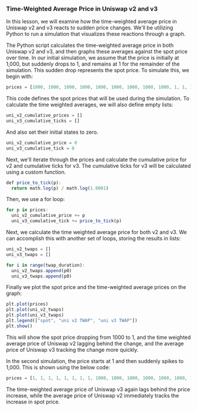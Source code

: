 ### Time-Weighted Average Price in Uniswap v2 and v3

In this lesson, we will examine how the time-weighted average price in Uniswap v2 and v3 reacts to sudden price changes. We'll be utilizing Python to run a simulation that visualizes these reactions through a graph.

The Python script calculates the time-weighted average price in both Uniswap v2 and v3, and then graphs these averages against the spot price over time.
In our initial simulation, we assume that the price is initially at 1,000, but suddenly drops to 1, and remains at 1 for the remainder of the simulation. This sudden drop represents the spot price.
To simulate this, we begin with:
```javascript
prices = [1000, 1000, 1000, 1000, 1000, 1000, 1000, 1000, 1000, 1, 1, 1, 1, 1, 1, 1]
```
This code defines the spot prices that will be used during the simulation. 
To calculate the time weighted averages, we will also define empty lists:
```javascript
uni_v2_cumulative_prices = []
uni_v3_cumulative_ticks = []
```
And also set their initial states to zero.
```javascript
uni_v2_cumulative_price = 0
uni_v3_cumulative_tick = 0
```

Next, we'll iterate through the prices and calculate the cumulative price for v2 and cumulative ticks for v3. The cumulative ticks for v3 will be calculated using a custom function.

```javascript
def price_to_tick(p):
  return math.log(p) / math.log(1.0001)
```
Then, we use a for loop:
```javascript
for p in prices:
  uni_v2_cumulative_price += p
  uni_v3_cumulative_tick += price_to_tick(p)
```

Next, we calculate the time weighted average price for both v2 and v3. We can accomplish this with another set of loops, storing the results in lists:
```javascript
uni_v2_twaps = []
uni_v3_twaps = []
```

```javascript
for i in range(twap_duration):
  uni_v2_twaps.append(p0)
  uni_v3_twaps.append(p0)
```
Finally we plot the spot price and the time-weighted average prices on the graph:
```javascript
plt.plot(prices)
plt.plot(uni_v2_twaps)
plt.plot(uni_v3_twaps)
plt.legend(["spot", "uni v2 TWAP", "uni v3 TWAP"])
plt.show()
```
This will show the spot price dropping from 1000 to 1, and the time weighted average price of Uniswap v2 lagging behind the change, and the average price of Uniswap v3 tracking the change more quickly.

In the second simulation, the price starts at 1 and then suddenly spikes to 1,000. This is shown using the below code:
```javascript
prices = [1, 1, 1, 1, 1, 1, 1, 1, 1000, 1000, 1000, 1000, 1000, 1000, 1000, 1000]
```
The time-weighted average price of Uniswap v3 again lags behind the price increase, while the average price of Uniswap v2 immediately tracks the increase in spot price.
